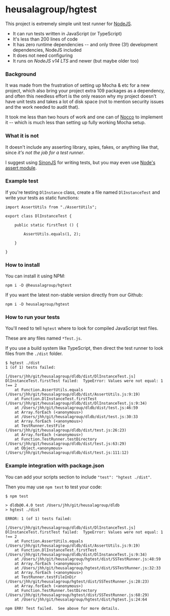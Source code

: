 # heusalagroup/hgtest

This project is extremely simple unit test runner for [NodeJS](https://nodejs.org).

 * It can run tests written in JavaScript (or TypeScript)
 * It's less than 200 lines of code
 * It has zero runtime dependencies -- and only three (3!) development dependencies, NodeJS included
 * It does not need configuring
 * It runs on *NodeJS v14 LTS* and newer (but maybe older too)

### Background

It was made from the frustration of setting up Mocha & etc for a new project, which also bring your project extra 109 packages 
as a dependency, and often this needless effort is the only reason why my project doesn't have unit tests and takes a 
lot of disk space (not to mention security issues and the work needed to audit that).

It took me less than two hours of work and one can of [Nocco](https://nocco.com) to implement it -- which is much less 
than setting up fully working Mocha setup.

### What it is not

It doesn't include any asserting library, spies, fakes, or anything like that, since *it's not the job for a test runner*. 

I suggest using [SinonJS](https://sinonjs.org/) for writing tests, but you may even use
 [Node's assert module](https://nodejs.org/api/assert.html).

### Example test

If you're testing `DlInstance` class, create a file named `DlInstanceTest` and write your tests as static functions:

```
import AssertUtils from "./AssertUtils";

export class DlInstanceTest {

    public static firstTest () {

        AssertUtils.equals(1, 2);

    }

}
```

### How to install

You can install it using NPM:

```
npm i -D @heusalagroup/hgtest
```

If you want the latest non-stable version directly from our Github:

```
npm i -D heusalagroup/hgtest
```

### How to run your tests

You'll need to tell `hgtest` where to look for compiled JavaScript test files. 

These are any files named `*Test.js`.

If you use a build system like TypeScript, then direct the test runner to look files from the `./dist` folder.

```
$ hgtest ./dist
1 (of 1) tests failed:

[/Users/jhh/git/heusalagroup/dldb/dist/DlInstanceTest.js] DlInstanceTest.firstTest failed:  TypeError: Values were not equal: 1 !== 2
    at Function.AssertUtils.equals (/Users/jhh/git/heusalagroup/dldb/dist/AssertUtils.js:9:19)
    at Function.DlInstanceTest.firstTest (/Users/jhh/git/heusalagroup/dldb/dist/DlInstanceTest.js:9:34)
    at /Users/jhh/git/heusalagroup/dldb/dist/test.js:46:59
    at Array.forEach (<anonymous>)
    at /Users/jhh/git/heusalagroup/dldb/dist/test.js:30:33
    at Array.forEach (<anonymous>)
    at TestRunner.testFile (/Users/jhh/git/heusalagroup/dldb/dist/test.js:26:23)
    at Array.forEach (<anonymous>)
    at Function.TestRunner.testDirectory (/Users/jhh/git/heusalagroup/dldb/dist/test.js:63:29)
    at Object.<anonymous> (/Users/jhh/git/heusalagroup/dldb/dist/test.js:111:12) 

```

### Example integration with package.json

You can add your scripts section to include `"test": "hgtest ./dist"`.
 
Then you may use `npm test` to test your code:

```
$ npm test

> dldb@0.4.0 test /Users/jhh/git/heusalagroup/dldb
> hgtest ./dist

ERROR: 1 (of 1) tests failed:

[/Users/jhh/git/heusalagroup/dldb/dist/DlInstanceTest.js] DlInstanceTest.firstTest failed:  TypeError: Values were not equal: 1 !== 2
    at Function.AssertUtils.equals (/Users/jhh/git/heusalagroup/dldb/dist/AssertUtils.js:9:19)
    at Function.DlInstanceTest.firstTest (/Users/jhh/git/heusalagroup/dldb/dist/DlInstanceTest.js:9:34)
    at /Users/jhh/git/heusalagroup/hgtest/dist/SSTestRunner.js:48:59
    at Array.forEach (<anonymous>)
    at /Users/jhh/git/heusalagroup/hgtest/dist/SSTestRunner.js:32:33
    at Array.forEach (<anonymous>)
    at TestRunner.testFileInDir (/Users/jhh/git/heusalagroup/hgtest/dist/SSTestRunner.js:28:23)
    at Array.forEach (<anonymous>)
    at Function.TestRunner.testDirectory (/Users/jhh/git/heusalagroup/hgtest/dist/SSTestRunner.js:68:29)
    at /Users/jhh/git/heusalagroup/hgtest/dist/hgtest.js:24:64 

npm ERR! Test failed.  See above for more details.
```

